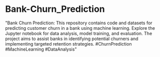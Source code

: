 # Bank-Churn_Prediction
"Bank Churn Prediction: This repository contains code and datasets for predicting customer churn in a bank using machine learning. 
Explore the Jupyter notebook for data analysis, model training, and evaluation. 
The project aims to assist banks in identifying potential churners and implementing targeted retention strategies. #ChurnPrediction #MachineLearning #DataAnalysis"
